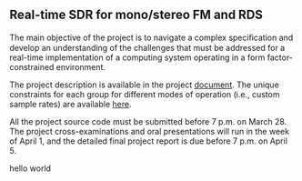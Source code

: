 ## Real-time SDR for mono/stereo FM and RDS

The main objective of the project is to navigate a complex speciﬁcation and develop an understanding of the challenges that must be addressed for a real-time implementation of a computing system operating in a form factor-constrained environment. 

The project description is available in the project [document](doc/3dy4-project-2024.pdf). The unique constraints for each group for different modes of operation (i.e., custom sample rates) are available [here](doc/3dy4-constraints-group-xx.pdf).

All the project source code must be submitted before 7 p.m. on March 28. The project cross-examinations and oral presentations will run in the week of April 1, and the detailed final project report is due before 7 p.m. on April 5. 


hello world
